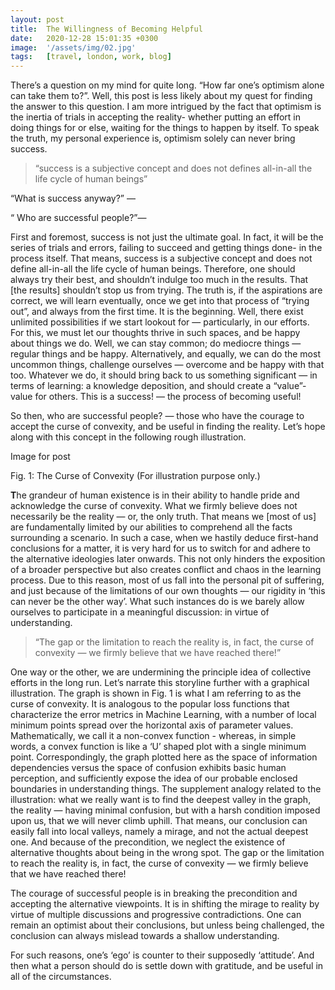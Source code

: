 ```yaml
---
layout: post
title:  The Willingness of Becoming Helpful
date:   2020-12-28 15:01:35 +0300
image:  '/assets/img/02.jpg'
tags:   [travel, london, work, blog]
---
```

<p>There’s a question on my mind for quite long. “How far one’s optimism alone can take them to?”. Well, this post is less likely about my quest for finding the answer to this question. I am more intrigued by the fact that optimism is the inertia of trials in accepting the reality- whether putting an effort in doing things for or else, waiting for the things to happen by itself. To speak the truth, my personal experience is, optimism solely can never bring success.</p>

<blockquote>
“success is a subjective concept and does not defines all-in-all the life cycle of human beings”
</blockquote>
<p>“What is success anyway?” — </p>
<p>“ Who are successful people?”— </p>
<p>
First and foremost, success is not just the ultimate goal. In fact, it will be the series of trials and errors, failing to succeed and getting things done- in the process itself. That means, success is a subjective concept and does not define all-in-all the life cycle of human beings. Therefore, one should always try their best, and shouldn’t indulge too much in the results. That [the results] shouldn’t stop us from trying. The truth is, if the aspirations are correct, we will learn eventually, once we get into that process of “trying out”, and always from the first time. It is the beginning. Well, there exist unlimited possibilities if we start lookout for — particularly, in our efforts. For this, we must let our thoughts thrive in such spaces, and be happy about things we do. Well, we can stay common; do mediocre things — regular things and be happy. Alternatively, and equally, we can do the most uncommon things, challenge ourselves — overcome and be happy with that too. Whatever we do, it should bring back to us something significant — in terms of learning: a knowledge deposition, and should create a “value”- value for others. This is a success! — the process of becoming useful!</p>
So then, who are successful people? — those who have the courage to accept the curse of convexity, and be useful in finding the reality.
Let’s hope along with this concept in the following rough illustration.

Image for post

Fig. 1: The Curse of Convexity (For illustration purpose only.)

<strong>T</strong>he grandeur of human existence is in their ability to handle pride and acknowledge the curse of convexity. What we firmly believe does not necessarily be the reality — or, the only truth. That means we [most of us] are fundamentally limited by our abilities to comprehend all the facts surrounding a scenario. In such a case, when we hastily deduce first-hand conclusions for a matter, it is very hard for us to switch for and adhere to the alternative ideologies later onwards. This not only hinders the exposition of a broader perspective but also creates conflict and chaos in the learning process. Due to this reason, most of us fall into the personal pit of suffering, and just because of the limitations of our own thoughts — our rigidity in ‘this can never be the other way’. What such instances do is we barely allow ourselves to participate in a meaningful discussion: in virtue of understanding.

<blockquote>
“The gap or the limitation to reach the reality is, in fact, the curse of convexity — we firmly believe that we have reached there!”
</blockquote>
One way or the other, we are undermining the principle idea of collective efforts in the long run. Let’s narrate this storyline further with a graphical illustration. The graph is shown in Fig. 1 is what I am referring to as the curse of convexity. It is analogous to the popular loss functions that characterize the error metrics in Machine Learning, with a number of local minimum points spread over the horizontal axis of parameter values. Mathematically, we call it a non-convex function - whereas, in simple words, a convex function is like a ‘U’ shaped plot with a single minimum point. Correspondingly, the graph plotted here as the space of information dependencies versus the space of confusion exhibits basic human perception, and sufficiently expose the idea of our probable enclosed boundaries in understanding things. The supplement analogy related to the illustration: what we really want is to find the deepest valley in the graph, the reality — having minimal confusion, but with a harsh condition imposed upon us, that we will never climb uphill. That means, our conclusion can easily fall into local valleys, namely a mirage, and not the actual deepest one. And because of the precondition, we neglect the existence of alternative thoughts about being in the wrong spot. The gap or the limitation to reach the reality is, in fact, the curse of convexity — we firmly believe that we have reached there!

The courage of successful people is in breaking the precondition and accepting the alternative viewpoints. It is in shifting the mirage to reality by virtue of multiple discussions and progressive contradictions. One can remain an optimist about their conclusions, but unless being challenged, the conclusion can always mislead towards a shallow understanding.

For such reasons, one’s ‘ego’ is counter to their supposedly ‘attitude’. And then what a person should do is settle down with gratitude, and be useful in all of the circumstances.

